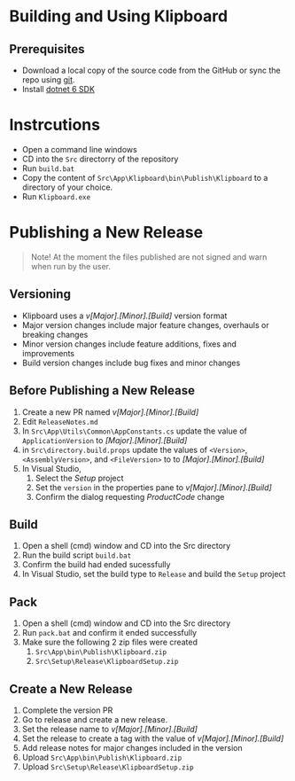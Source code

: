 # Building and Using Klipboard

## Prerequisites
* Download a local copy of the source code from the GitHub or sync the repo using [git](https://git-scm.com/downloads).  
* Install [dotnet 6 SDK](https://dotnet.microsoft.com/en-us/download/dotnet/6.0)

# Instrcutions 
* Open a command line windows
* CD into the `Src` directorry of the repository
* Run `build.bat`
* Copy the content of `Src\App\Klipboard\bin\Publish\Klipboard` to a directory of your choice.
* Run `Klipboard.exe` 

# Publishing a New Release

> Note! At the moment the files published are not signed and warn when run by the user.

## Versioning 
* Klipboard uses a _v[Major].[Minor].\[Build\]_ version format
* Major version changes include major feature changes, overhauls or breaking changes
* Minor version changes include feature additions, fixes and improvements
* Build version changes include bug fixes and minor changes

## Before Publishing a New Release
1. Create a new PR named _v[Major].[Minor].\[Build\]_
1. Edit `ReleaseNotes.md`
1. In `Src\App\Utils\Common\AppConstants.cs` update the value of `ApplicationVersion` to _[Major].[Minor].\[Build\]_
1. in `Src\directory.build.props` update the values of `<Version>`, `<AssemblyVersion>`, and `<FileVersion>` to to _[Major].[Minor].\[Build\]_
1. In Visual Studio, 
	1. Select the _Setup_ project 
	1. Set the `version` in the properties pane to _v[Major].[Minor].\[Build\]_
	1. Confirm the dialog requesting _ProductCode_ change

## Build
1. Open a shell (cmd) window and CD into the Src directory
1. Run the build script `build.bat` 
1. Confirm the build had ended sucessfully
1. In Visual Studio, set the build type to `Release` and build the `Setup` project

## Pack
1. Open a shell (cmd) window and CD into the Src directory
1. Run `pack.bat` and confirm it ended successfully
1. Make sure the following 2 zip files were created
	1. `Src\App\bin\Publish\Klipboard.zip`
	1. `Src\Setup\Release\KlipboardSetup.zip`

## Create a New Release
1. Complete the version PR
1. Go to release and create a new release.
1. Set the release name to _v[Major].[Minor].\[Build\]_
1. Set the release to create a tag with the value of _v[Major].[Minor].\[Build\]_
1. Add release notes for major changes included in the version
1. Upload `Src\App\bin\Publish\Klipboard.zip`
1. Upload `Src\Setup\Release\KlipboardSetup.zip`
